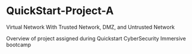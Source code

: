 # QuickStart-Project-A
Virtual Network With Trusted Network, DMZ, and Untrusted Network

Overview of project assigned during Quickstart CyberSecurity Immersive bootcamp

